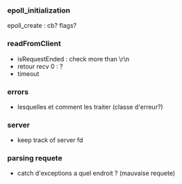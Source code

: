 
### epoll_initialization
epoll_create : cb? flags?


### readFromClient 
- isRequestEnded : check more than \r\n
- retour recv 0 : ?
- timeout

### errors
- lesquelles et comment les traiter (classe d'erreur?)

### server
- keep track of server fd

### parsing requete
- catch d'exceptions a quel endroit ? (mauvaise requete)
